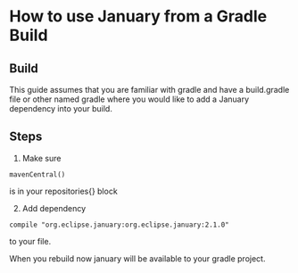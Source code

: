 How to use January from a Gradle Build
======================================

Build
-----
This guide assumes that you are familiar with gradle and have a build.gradle file or other named gradle where you would like to add a January dependency into your build.

Steps
-----
1. Make sure  
~~~~ 
mavenCentral()
~~~~  
is in your repositories{} block


2. Add dependency 
~~~~ 
compile "org.eclipse.january:org.eclipse.january:2.1.0" 
~~~~ 
to your file.

When you rebuild now january will be available to your gradle project.


